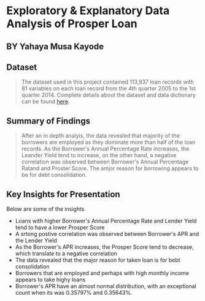 # Exploratory & Explanatory Data Analysis of Prosper Loan
## BY Yahaya Musa Kayode

## Dataset

> The dataset used in this project contained 113,937 loan records  with 81 variables on each loan record from the 4th quarter 2005 to the 1st quarter 2014. Complete details about the dataset and  data dictionary can be found [here](https://docs.google.com/spreadsheets/d/1gDyi_L4UvIrLTEC6Wri5nbaMmkGmLQBk-Yx3z0XDEtI/edit#gid=0).
## Summary of Findings

> After an in depth analyis, the data revealed that majority of the borrowers are employed as they dominate more than half of the loan records. As the Borrower's Annual Percentage Rate increases, the Leander Yield tend to increase, on the other hand, a negative correlation was observed between Borrower's Annual Percentage Ratand and Proster Score. The amjor reason for borrowing appears to be for debt consolidation.


## Key Insights for Presentation
Below are some of the insights
* Loans with higher Borrower's Annual Percentage Rate and Lender Yield tend to have a lower Prosper Score
* A srtong postive correlation was observed between Borrower's APR and the Lender Yield
* As the Borrower's APR increases, the Prosper Score tend to decrease, which translate to a negative correlation
* The data revealed that the major reason for taken loan is for bebt consolidation 
* Borrowers that are employed and perhaps with high monthly income appears to take highy loans
* Borrower's APR have an almost normal distribution, with an exceptional count when its was 0.35797% and 0.35643%.